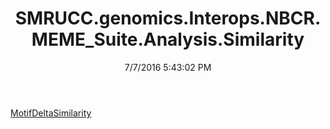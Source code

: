 ﻿---
title: SMRUCC.genomics.Interops.NBCR.MEME_Suite.Analysis.Similarity
date: 7/7/2016 5:43:02 PM
---

[MotifDeltaSimilarity](T-SMRUCC.genomics.Interops.NBCR.MEME_Suite.Analysis.Similarity.MotifDeltaSimilarity.html)
